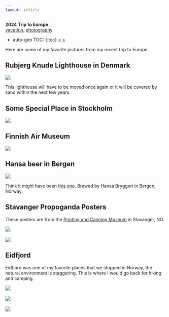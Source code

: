 ```yaml
---
layout: article
---
```

<div class="tags" markdown="1">

**2024 Trip to Europe** <br> [vacation](/articles/tags/vacation), [photography](/articles/tags/photography)

</div>

* auto-gen TOC:
{:toc}
<a class="prev" href="/articles/2024/wwwtsql"> < </a>
<a class="next" href="/articles/2024/whynottrump"> > </a>

Here are some of my favorite pictures from my recent trip to Europe.

## Rubjerg Knude Lighthouse in Denmark

<div class="pic">
<img class="contain" src="/img/Europe/denmark.JPEG">
<p>This lighthouse will have to be moved once again or it will be covered by sand within the next few years.</p>
</div>

## Some Special Place in Stockholm

<div class="pic">
<img class="contain" src="/img/Europe/door_in_stockholm.JPEG">
</div>

## Finnish Air Museum

<div class="pic">
<img class="contain" src="/img/Europe/finnish_air_museum.JPEG">
</div>

## Hansa beer in Bergen

<div class="pic">
<img class="contain" src="/img/Europe/Hansa.JPEG">
<p>Think it might have been <a href="https://untappd.com/b/hansa-borg-bryggerier-hansa-spesial-porter/789016">this one</a>. Brewed by Hansa Bryggeri in Bergen, Norway.</p>
</div>

## Stavanger Propoganda Posters 
These posters are from the [Printing and Canning Museum](https://www.iddis.no/) in Stavanger, NO.

<div class="pic">
<img class="contain"  src="/img/Europe/propoganda_stavanger.JPEG">
</div>
<br>
<div class="pic">
<img class="contain" src="/img/Europe/Propoganda_Stavanger2.JPEG">
</div>

## Eidfjord
Eidfjord was one of my favorite places that we stopped in Norway, the natural environment is staggering. This is where I would go back for hiking and camping.

<div class="pic">
<img class="contain"  src="/img/Europe/eidfjord.JPEG"/>
</div>

<br>
<div class="pic">
<img class="contain" src="/img/Europe/eidfjord_2.JPEG"/>
</div>
<br>
<div class="pic">
<img class="contain" src="/img/Europe/Eidfjord_3.JPEG"/>
</div>




